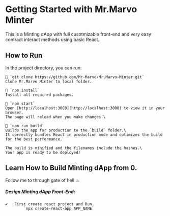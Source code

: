 # Getting Started with Mr.Marvo Minter

This is a Minting dApp with full cusotmizable front-end and very easy contract interact methods using basic React..

## How to Run

In the project directory, you can run:

    📌 `git clone https://github.com/Mr-Marvo/Mr.Marvo-Minter.git`
    Clone Mr.Marvo Minter to local folder.

    📌 `npm install`
    Install all required packages.

    📌 `npm start`
    Open [http://localhost:3000](http://localhost:3000) to view it in your browser.
    The page will reload when you make changes.\

    📌 `npm run build`
    Builds the app for production to the `build` folder.\
    It correctly bundles React in production mode and optimizes the build for the best performance.

    The build is minified and the filenames include the hashes.\
    Your app is ready to be deployed!

## Learn How to Build Minting dApp from 0.

Follow me to through gate of hell ♨

##### Design Minting dApp Front-End:

    ✔   First create react project and Run.
            `npx create-react-app APP_NAME`
    
